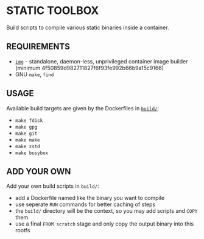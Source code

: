 # STATIC TOOLBOX

Build scripts to compile various static binaries inside a container.

## REQUIREMENTS

* [`img`](https://github.com/genuinetools/img/) - standalone, daemon-less,
  unprivileged container image builder (minimum 4f50859d982711827f6f93fe992b66b9a15c9166)
* GNU `make`, `find`

## USAGE

Available build targets are given by the Dockerfiles in [`build/`](build/):

* `make fdisk`
* `make gpg`
* `make git`
* `make make`
* `make zstd`
* `make busybox`

## ADD YOUR OWN

Add your own build scripts in `build/`:

- add a Dockerfile named like the binary you want to compile
- use seperate `RUN` commands for better caching of steps
- the `build/` directory will be the context, so you may add scripts and `COPY` them
- use a final `FROM scratch` stage and only copy the output binary into this rootfs
